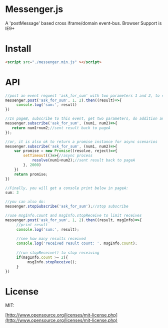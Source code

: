 # Messenger.js

A 'postMessage' based cross iframe/domain event-bus.
Browser Support is IE9+

# Install

```html
<script src="./messenger.min.js" ></script>
```

# API

```javascript
//post an event request 'ask_for_sum' with two parameters 1 and 2, to see if someone is subscribing
messenger.post('ask_for_sum', 1, 2).then((result)=>{
     console.log('sum:', result)
})

```

```javascript
//In pageB, subscribe to this event, get two parameters, do addition and return result back:
messenger.subscribe('ask_for_sum', (num1, num2)=>{
   return num1+num2;//sent result back to pageA
});

//or, it is also ok to return a promise instance for async scenarios
messenger.subscribe('ask_for_sum', (num1, num2)=>{
    var promise = new Promise((resolve, reject)=>{
        setTimeout(()=>{//async process
            resolve(num1+num2);//sent result back to pageA
        }, 2000)
    })
    return promise;
})

```

```javascript
//Finally, you will get a console print below in pageA:
sum: 3

```

```javascript
//you can also do:
messenger.stopSubscribe('ask_for_sum');//stop subscribe

//use msgInfo.count and msgInfo.stopReceive to limit receives
messenger.post('ask_for_sum', 1, 2).then((result, msgInfo)=>{    
     //print result     
     console.log('sum:', result);
     
     //see how many results received   
     console.log('received result count: ', msgInfo.count);  
     
     //run stopReceive() to stop receiving
     if(msgInfo.count >= 2){
          msgInfo.stopReceive();
     }
})

```

# License

MIT: 

[http://www.opensource.org/licenses/mit-license.php](http://www.opensource.org/licenses/mit-license.php)

